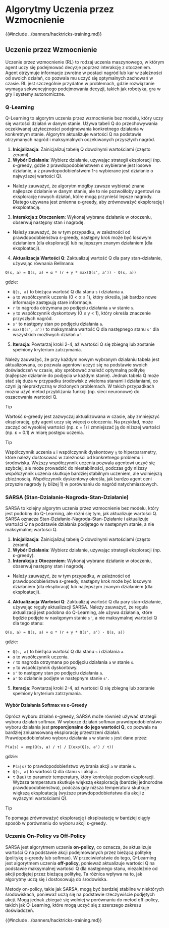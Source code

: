 # Algorytmy Uczenia przez Wzmocnienie

{{#include ../banners/hacktricks-training.md}}

## Uczenie przez Wzmocnienie

Uczenie przez wzmocnienie (RL) to rodzaj uczenia maszynowego, w którym agent uczy się podejmować decyzje poprzez interakcję z otoczeniem. Agent otrzymuje informacje zwrotne w postaci nagród lub kar w zależności od swoich działań, co pozwala mu uczyć się optymalnych zachowań w czasie. RL jest szczególnie przydatne w problemach, gdzie rozwiązanie wymaga sekwencyjnego podejmowania decyzji, takich jak robotyka, gra w gry i systemy autonomiczne.

### Q-Learning

Q-Learning to algorytm uczenia przez wzmocnienie bez modelu, który uczy się wartości działań w danym stanie. Używa tabeli Q do przechowywania oczekiwanej użyteczności podejmowania konkretnego działania w konkretnym stanie. Algorytm aktualizuje wartości Q na podstawie otrzymanych nagród i maksymalnych oczekiwanych przyszłych nagród.
1. **Inicjalizacja**: Zainicjalizuj tabelę Q dowolnymi wartościami (często zerami).
2. **Wybór Działania**: Wybierz działanie, używając strategii eksploracji (np. ε-greedy, gdzie z prawdopodobieństwem ε wybierane jest losowe działanie, a z prawdopodobieństwem 1-ε wybierane jest działanie o najwyższej wartości Q).
- Należy zauważyć, że algorytm mógłby zawsze wybierać znane najlepsze działanie w danym stanie, ale to nie pozwoliłoby agentowi na eksplorację nowych działań, które mogą przynieść lepsze nagrody. Dlatego używana jest zmienna ε-greedy, aby zrównoważyć eksplorację i eksploatację.
3. **Interakcja z Otoczeniem**: Wykonaj wybrane działanie w otoczeniu, obserwuj następny stan i nagrodę.
- Należy zauważyć, że w tym przypadku, w zależności od prawdopodobieństwa ε-greedy, następny krok może być losowym działaniem (dla eksploracji) lub najlepszym znanym działaniem (dla eksploatacji).
4. **Aktualizacja Wartości Q**: Zaktualizuj wartość Q dla pary stan-działanie, używając równania Bellmana:
```plaintext
Q(s, a) = Q(s, a) + α * (r + γ * max(Q(s', a')) - Q(s, a))
```
gdzie:
- `Q(s, a)` to bieżąca wartość Q dla stanu `s` i działania `a`.
- `α` to współczynnik uczenia (0 < α ≤ 1), który określa, jak bardzo nowe informacje zastępują stare informacje.
- `r` to nagroda otrzymana po podjęciu działania `a` w stanie `s`.
- `γ` to współczynnik dyskontowy (0 ≤ γ < 1), który określa znaczenie przyszłych nagród.
- `s'` to następny stan po podjęciu działania `a`.
- `max(Q(s', a'))` to maksymalna wartość Q dla następnego stanu `s'` dla wszystkich możliwych działań `a'`.
5. **Iteracja**: Powtarzaj kroki 2-4, aż wartości Q się zbiegną lub zostanie spełniony kryterium zatrzymania.

Należy zauważyć, że przy każdym nowym wybranym działaniu tabela jest aktualizowana, co pozwala agentowi uczyć się na podstawie swoich doświadczeń w czasie, aby spróbować znaleźć optymalną politykę (najlepsze działanie do podjęcia w każdym stanie). Jednak tabela Q może stać się duża w przypadku środowisk z wieloma stanami i działaniami, co czyni ją niepraktyczną w złożonych problemach. W takich przypadkach można użyć metod przybliżania funkcji (np. sieci neuronowe) do oszacowania wartości Q.

> [!TIP]
> Wartość ε-greedy jest zazwyczaj aktualizowana w czasie, aby zmniejszyć eksplorację, gdy agent uczy się więcej o otoczeniu. Na przykład, może zacząć od wysokiej wartości (np. ε = 1) i zmniejszać ją do niższej wartości (np. ε = 0.1) w miarę postępu uczenia.

> [!TIP]
> Współczynnik uczenia `α` i współczynnik dyskontowy `γ` to hiperparametry, które należy dostosować w zależności od konkretnego problemu i środowiska. Wyższy współczynnik uczenia pozwala agentowi uczyć się szybciej, ale może prowadzić do niestabilności, podczas gdy niższy współczynnik uczenia skutkuje bardziej stabilnym uczeniem, ale wolniejszą zbieżnością. Współczynnik dyskontowy określa, jak bardzo agent ceni przyszłe nagrody (`γ` bliżej 1) w porównaniu do nagród natychmiastowych.

### SARSA (Stan-Działanie-Nagroda-Stan-Działanie)

SARSA to kolejny algorytm uczenia przez wzmocnienie bez modelu, który jest podobny do Q-Learning, ale różni się tym, jak aktualizuje wartości Q. SARSA oznacza Stan-Działanie-Nagroda-Stan-Działanie i aktualizuje wartości Q na podstawie działania podjętego w następnym stanie, a nie maksymalnej wartości Q.
1. **Inicjalizacja**: Zainicjalizuj tabelę Q dowolnymi wartościami (często zerami).
2. **Wybór Działania**: Wybierz działanie, używając strategii eksploracji (np. ε-greedy).
3. **Interakcja z Otoczeniem**: Wykonaj wybrane działanie w otoczeniu, obserwuj następny stan i nagrodę.
- Należy zauważyć, że w tym przypadku, w zależności od prawdopodobieństwa ε-greedy, następny krok może być losowym działaniem (dla eksploracji) lub najlepszym znanym działaniem (dla eksploatacji).
4. **Aktualizacja Wartości Q**: Zaktualizuj wartość Q dla pary stan-działanie, używając reguły aktualizacji SARSA. Należy zauważyć, że reguła aktualizacji jest podobna do Q-Learning, ale używa działania, które będzie podjęte w następnym stanie `s'`, a nie maksymalnej wartości Q dla tego stanu:
```plaintext
Q(s, a) = Q(s, a) + α * (r + γ * Q(s', a') - Q(s, a))
```
gdzie:
- `Q(s, a)` to bieżąca wartość Q dla stanu `s` i działania `a`.
- `α` to współczynnik uczenia.
- `r` to nagroda otrzymana po podjęciu działania `a` w stanie `s`.
- `γ` to współczynnik dyskontowy.
- `s'` to następny stan po podjęciu działania `a`.
- `a'` to działanie podjęte w następnym stanie `s'`.
5. **Iteracja**: Powtarzaj kroki 2-4, aż wartości Q się zbiegną lub zostanie spełniony kryterium zatrzymania.

#### Wybór Działania Softmax vs ε-Greedy

Oprócz wyboru działań ε-greedy, SARSA może również używać strategii wyboru działań softmax. W wyborze działań softmax prawdopodobieństwo wyboru działania jest **proporcjonalne do jego wartości Q**, co pozwala na bardziej zniuansowaną eksplorację przestrzeni działań. Prawdopodobieństwo wyboru działania `a` w stanie `s` jest dane przez:
```plaintext
P(a|s) = exp(Q(s, a) / τ) / Σ(exp(Q(s, a') / τ))
```
gdzie:
- `P(a|s)` to prawdopodobieństwo wybrania akcji `a` w stanie `s`.
- `Q(s, a)` to wartość Q dla stanu `s` i akcji `a`.
- `τ` (tau) to parametr temperatury, który kontroluje poziom eksploracji. Wyższa temperatura skutkuje większą eksploracją (bardziej jednorodne prawdopodobieństwa), podczas gdy niższa temperatura skutkuje większą eksploatacją (wyższe prawdopodobieństwa dla akcji z wyższymi wartościami Q).

> [!TIP]
> To pomaga zrównoważyć eksplorację i eksploatację w bardziej ciągły sposób w porównaniu do wyboru akcji ε-greedy.

### Uczenie On-Policy vs Off-Policy

SARSA jest algorytmem uczenia **on-policy**, co oznacza, że aktualizuje wartości Q na podstawie akcji podejmowanych przez bieżącą politykę (politykę ε-greedy lub softmax). W przeciwieństwie do tego, Q-Learning jest algorytmem uczenia **off-policy**, ponieważ aktualizuje wartości Q na podstawie maksymalnej wartości Q dla następnego stanu, niezależnie od akcji podjętej przez bieżącą politykę. Ta różnica wpływa na to, jak algorytmy uczą się i dostosowują do środowiska.

Metody on-policy, takie jak SARSA, mogą być bardziej stabilne w niektórych środowiskach, ponieważ uczą się na podstawie rzeczywiście podjętych akcji. Mogą jednak zbiegać się wolniej w porównaniu do metod off-policy, takich jak Q-Learning, które mogą uczyć się z szerszego zakresu doświadczeń.

{{#include ../banners/hacktricks-training.md}}
